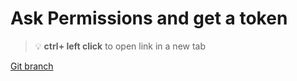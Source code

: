 # Ask Permissions and get a token 


> :bulb: **ctrl+ left click** to open link in a new tab 

[Git branch](https://github.com/codiku/react-native-meteo/tree/020-EN-notification-received)